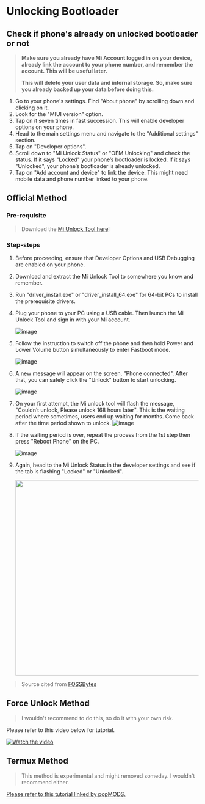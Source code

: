 # Unlocking Bootloader

## Check if phone's already on unlocked bootloader or not
> **Make sure you already have Mi Account logged in on your device, already link the account to your phone number, and remember the account. This will be useful later.**
> 
> **This will delete your user data and internal storage. So, make sure you already backed up your data before doing this.**



1. Go to your phone's settings. Find "About phone" by scrolling down and clicking on it.
2. Look for the "MIUI version" option.
3. Tap on it seven times in fast succession. This will enable developer options on your phone.
4. Head to the main settings menu and navigate to the "Additional settings" section.
5. Tap on "Developer options".
6. Scroll down to "Mi Unlock Status" or "OEM Unlocking" and check the status. If it says "Locked" your phone’s bootloader is locked. If it says "Unlocked", your phone’s bootloader is already unlocked.
7. Tap on "Add account and device" to link the device. This might need mobile data and phone number linked to your phone.  

## Official Method

### Pre-requisite

> Download the [Mi Unlock Tool here](https://en.miui.com/unlock/download_en.html)!

### Step-steps
1. Before proceeding, ensure that Developer Options and USB Debugging are enabled on your phone.
2. Download and extract the Mi Unlock Tool to somewhere you know and remember.
3. Run "driver_install.exe" or "driver_install_64.exe" for 64-bit PCs to install the prerequisite drivers.
4. Plug your phone to your PC using a USB cable. Then launch the Mi Unlock Tool and sign in with your Mi account.
   
   ![image](https://github.com/naokoshoto/camellia-stuffs/assets/25972975/dbdc7f0f-0996-4cff-bad9-fc7531156f41)
6. Follow the instruction to switch off the phone and then hold Power and Lower Volume button simultaneously to enter Fastboot mode.
   
   ![image](https://github.com/naokoshoto/camellia-stuffs/assets/25972975/eae8febc-2dad-4db0-87f3-8191904995c8)
8. A new message will appear on the screen, "Phone connected". After that, you can safely click the "Unlock" button to start unlocking.

   ![image](https://github.com/naokoshoto/camellia-stuffs/assets/25972975/53479ec4-f568-4523-a71e-863c7ae4a02a)
10. On your first attempt, the Mi unlock tool will flash the message, "Couldn’t unlock, Please unlock 168 hours later". This is the waiting period where sometimes, users end up waiting for months. Come back after the time period shown to unlock.
    ![image](https://github.com/naokoshoto/camellia-stuffs/assets/25972975/a1999bac-6e76-4247-a69c-ca69db06648c)
12. If the waiting period is over, repeat the process from the 1st step then press "Reboot Phone" on the PC.

    ![image](https://github.com/naokoshoto/camellia-stuffs/assets/25972975/735c872c-46e1-4713-bdad-604c2ea21010)
14. Again, head to the Mi Unlock Status in the developer settings and see if the tab is flashing "Locked" or "Unlocked".

    <img src="https://github.com/naokoshoto/camellia-stuffs/assets/25972975/b541499b-a24f-4080-b4d8-a5a045201b6d" height="512"/>


> Source cited from [FOSSBytes](https://fossbytes.com/how-to-unlock-bootloader-on-xiaomi-devices-using-mi-unlock-tool/)


## Force Unlock Method

> I wouldn't recommend to do this, so do it with your own risk.

Please refer to this video below for tutorial.

[![Watch the video](https://img.youtube.com/vi/PU-aOJgkSEE/hqdefault.jpg)](https://youtu.be/PU-aOJgkSEE)


## Termux Method

> This method is experimental and might removed someday. I wouldn't recommend either.

[Please refer to this tutorial linked by popMODS.](https://t.me/popMODS/3621)


